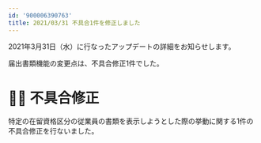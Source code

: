 ```yaml
---
id: '900006390763'
title: 2021/03/31 不具合1件を修正しました
---
```

2021年3月31日（水）に行なったアップデートの詳細をお知らせします。

届出書類機能の変更点は、不具合修正1件でした。

# 👨‍⚕️ 不具合修正

特定の在留資格区分の従業員の書類を表示しようとした際の挙動に関する1件の不具合修正を行ないました。
